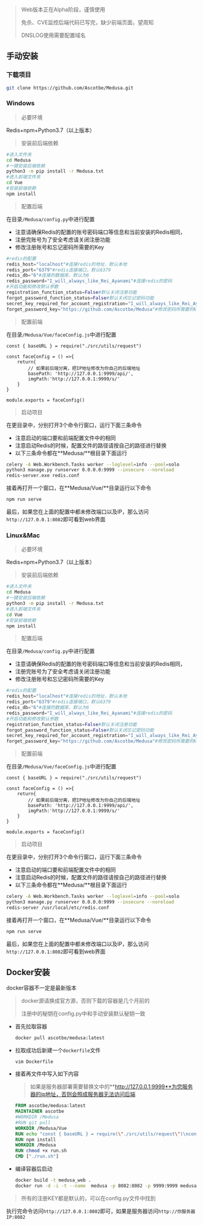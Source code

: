 > Web版本正在Alpha阶段，谨慎使用
>
> 免杀、CVE监控后端代码已写完，缺少前端页面，望周知
>
> DNSLOG使用需要配置域名

## 手动安装

### 下载项目

```bash
git clone https://github.com/Ascotbe/Medusa.git
```

### Windows

> 必要环境

Redis+npm+Python3.7（以上版本）

> 安装前后端依赖

```bash
#进入文件夹
cd Medusa
#一键安装后端依赖
python3 -m pip install -r Medusa.txt
#进入前端文件夹
cd Vue
#安装前端依赖
npm install 
```

> 配置后端

在目录`/Medusa/config.py`中进行配置

- 注意请确保Redis的配置的账号密码端口等信息和当前安装的Redis相同，
- 注册完账号为了安全考虑请关闭注册功能
- 修改注册账号和忘记密码所需要的Key

```python
#redis的配置
redis_host="localhost"#连接redis的地址，默认本地
redis_port="6379"#redis连接端口，默认6379
redis_db="6"#连接的数据库，默认为6
redis_password="I_will_always_like_Rei_Ayanami"#连接redis的密码
#开启功能和修改默认参数
registration_function_status=False#默认关闭注册功能
forgot_password_function_status=False#默认关闭忘记密码功能
secret_key_required_for_account_registration="I_will_always_like_Rei_Ayanami"#注册账号需要的秘钥,最好修改为250个随机字符串
forget_password_key="https://github.com/Ascotbe/Medusa"#修改密码所需要的key
```

> 配置前端

在目录`/Medusa/Vue/faceConfig.js`中进行配置

```vue
const { baseURL } = require("./src/utils/request")

const faceConfig = () =>{
    return{
        // 如果前后端分离，把IP地址修改为你自己的后端地址
        basePath: 'http://127.0.0.1:9999/api/',
        imgPath:'http://127.0.0.1:9999/s/'
    }
}

module.exports = faceConfig()
```

> 启动项目

在更目录中，分别打开3个命令行窗口，运行下面三条命令

- 注意启动的端口要和前端配置文件中的相同
- 注意启动Redis的时候，配置文件的路径请按自己的路径进行替换
- 以下三条命令都在**Medusa/**根目录下面运行

```bash
celery -A Web.Workbench.Tasks worker --loglevel=info --pool=solo
python3 manage.py runserver 0.0.0.0:9999 --insecure --noreload
redis-server.exe redis.conf
```

接着再打开一个窗口，在**Medusa/Vue/**目录运行以下命令

```bash
npm run serve
```

最后，如果您在上面的配置中都未修改端口以及IP，那么访问`http://127.0.0.1:8082`即可看到web界面

### Linux&Mac

> 必要环境

Redis+npm+Python3.7（以上版本）

> 安装前后端依赖

```bash
#进入文件夹
cd Medusa
#一键安装后端依赖
python3 -m pip install -r Medusa.txt
#进入前端文件夹
cd Vue
#安装前端依赖
npm install 
```

> 配置后端

在目录`/Medusa/config.py`中进行配置

- 注意请确保Redis的配置的账号密码端口等信息和当前安装的Redis相同，
- 注册完账号为了安全考虑请关闭注册功能
- 修改注册账号和忘记密码所需要的Key

```python
#redis的配置
redis_host="localhost"#连接redis的地址，默认本地
redis_port="6379"#redis连接端口，默认6379
redis_db="6"#连接的数据库，默认为6
redis_password="I_will_always_like_Rei_Ayanami"#连接redis的密码
#开启功能和修改默认参数
registration_function_status=False#默认关闭注册功能
forgot_password_function_status=False#默认关闭忘记密码功能
secret_key_required_for_account_registration="I_will_always_like_Rei_Ayanami"#注册账号需要的秘钥,最好修改为250个随机字符串
forget_password_key="https://github.com/Ascotbe/Medusa"#修改密码所需要的key
```

> 配置前端

在目录`/Medusa/Vue/faceConfig.js`中进行配置

```vue
const { baseURL } = require("./src/utils/request")

const faceConfig = () =>{
    return{
        // 如果前后端分离，把IP地址修改为你自己的后端地址
        basePath: 'http://127.0.0.1:9999/api/',
        imgPath:'http://127.0.0.1:9999/s/'
    }
}

module.exports = faceConfig()
```

> 启动项目

在更目录中，分别打开3个命令行窗口，运行下面三条命令

- 注意启动的端口要和前端配置文件中的相同
- 注意启动Redis的时候，配置文件的路径请按自己的路径进行替换
- 以下三条命令都在**Medusa/**根目录下面运行

```bash
celery -A Web.Workbench.Tasks worker --loglevel=info --pool=solo
python3 manage.py runserver 0.0.0.0:9999 --insecure --noreload
redis-server /usr/local/etc/redis.conf
```

接着再打开一个窗口，在**Medusa/Vue/**目录运行以下命令

```bash
npm run serve
```

最后，如果您在上面的配置中都未修改端口以及IP，那么访问`http://127.0.0.1:8082`即可看到web界面

## Docker安装

docker容器不一定是最新版本

> docker源请换成官方源，否则下载的容器是几个月前的
>
> 注册中的秘钥在config.py中和手动安装默认秘钥一致

- 首先拉取容器

  ```bash
  docker pull ascotbe/medusa:latest
  ```

- 拉取成功后新建一个`dockerfile`文件

  ```
  vim Dockerfile
  ```

- 接着再文件中写入如下内容

  > 如果是服务器部署需要替换文中的**http://127.0.0.1:9999**为您服务器的ip地址，否则会照成服务器无法访问后端

  ```dockerfile
  FROM ascotbe/medusa:latest
  MAINTAINER ascotbe
  #WORKDIR /Medusa
  #RUN git pull
  WORKDIR /Medusa/Vue 
  RUN echo "const { baseURL } = require(\"./src/utils/request\")\nconst faceConfig = () =>{\n    return{\n        basePath: 'http://127.0.0.1:9999/api/',\n        imgPath:'http://127.0.0.1:9999/s/'\n    }\n}\nmodule.exports = faceConfig()">faceConfig.js
  RUN npm install
  WORKDIR /Medusa
  RUN chmod +x run.sh
  CMD ["./run.sh"]
  ```

- 编译容器后启动

  ```bash
  docker build -t medusa_web .
  docker run -d -i -t --name  medusa -p 8082:8082 -p 9999:9999 medusa_web 
  ```

> 所有的注册KEY都是默认的，可以在config.py文件中找到

执行完命令访问`http://127.0.0.1:8082`即可，如果是服务器访问`http://你服务器IP:8082`